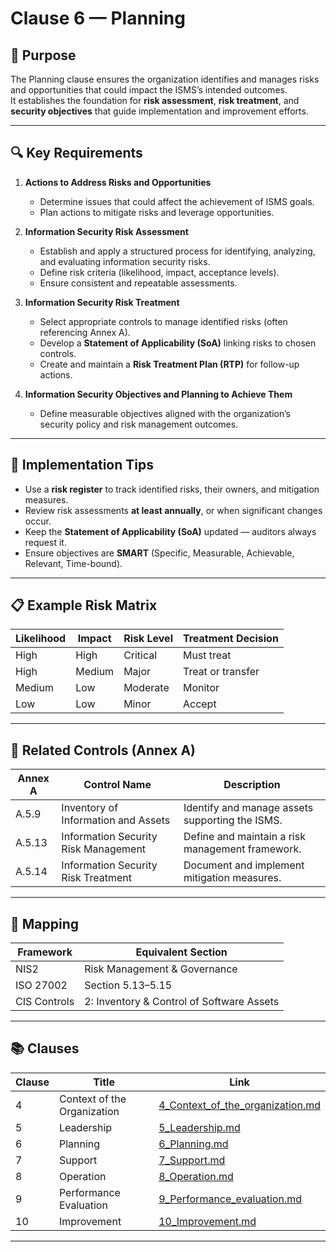 # Clause 6 — Planning

## 🎯 Purpose
The Planning clause ensures the organization identifies and manages risks and opportunities that could impact the ISMS’s intended outcomes.  
It establishes the foundation for **risk assessment**, **risk treatment**, and **security objectives** that guide implementation and improvement efforts.

---

## 🔍 Key Requirements

1. **Actions to Address Risks and Opportunities**  
   - Determine issues that could affect the achievement of ISMS goals.  
   - Plan actions to mitigate risks and leverage opportunities.

2. **Information Security Risk Assessment**  
   - Establish and apply a structured process for identifying, analyzing, and evaluating information security risks.  
   - Define risk criteria (likelihood, impact, acceptance levels).  
   - Ensure consistent and repeatable assessments.

3. **Information Security Risk Treatment**  
   - Select appropriate controls to manage identified risks (often referencing Annex A).  
   - Develop a **Statement of Applicability (SoA)** linking risks to chosen controls.  
   - Create and maintain a **Risk Treatment Plan (RTP)** for follow-up actions.

4. **Information Security Objectives and Planning to Achieve Them**  
   - Define measurable objectives aligned with the organization’s security policy and risk management outcomes.

---

## 🧠 Implementation Tips

- Use a **risk register** to track identified risks, their owners, and mitigation measures.  
- Review risk assessments **at least annually**, or when significant changes occur.  
- Keep the **Statement of Applicability (SoA)** updated — auditors always request it.  
- Ensure objectives are **SMART** (Specific, Measurable, Achievable, Relevant, Time-bound).  

---

## 📋 Example Risk Matrix

| Likelihood | Impact | Risk Level | Treatment Decision |
|-------------|---------|-------------|--------------------|
| High | High | Critical | Must treat |
| High | Medium | Major | Treat or transfer |
| Medium | Low | Moderate | Monitor |
| Low | Low | Minor | Accept |

---

## 🔗 Related Controls (Annex A)

| Annex A | Control Name | Description |
|----------|---------------|-------------|
| A.5.9 | Inventory of Information and Assets | Identify and manage assets supporting the ISMS. |
| A.5.13 | Information Security Risk Management | Define and maintain a risk management framework. |
| A.5.14 | Information Security Risk Treatment | Document and implement mitigation measures. |

---

## 🧩 Mapping

| Framework | Equivalent Section |
|------------|--------------------|
| NIS2 | Risk Management & Governance |
| ISO 27002 | Section 5.13–5.15 |
| CIS Controls | 2: Inventory & Control of Software Assets |

---

## 📚 Clauses

| Clause | Title | Link |
|--------|-------|------|
| 4 | Context of the Organization | [4_Context_of_the_organization.md](./4_Context_of_the_organization.md) |
| 5 | Leadership | [5_Leadership.md](./5_Leadership.md) |
| 6 | Planning | [6_Planning.md](./6_Planning.md) |
| 7 | Support | [7_Support.md](./7_Support.md) |
| 8 | Operation | [8_Operation.md](./8_Operation.md) |
| 9 | Performance Evaluation | [9_Performance_evaluation.md](./9_Performance_evaluation.md) |
| 10 | Improvement | [10_Improvement.md](./10_Improvement.md) |

---
